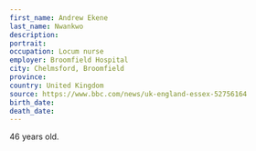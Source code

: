 ```yaml
---
first_name: Andrew Ekene
last_name: Nwankwo
description: 
portrait: 
occupation: Locum nurse
employer: Broomfield Hospital
city: Chelmsford, Broomfield
province: 
country: United Kingdom
source: https://www.bbc.com/news/uk-england-essex-52756164
birth_date: 
death_date: 
---
```


46 years old.
